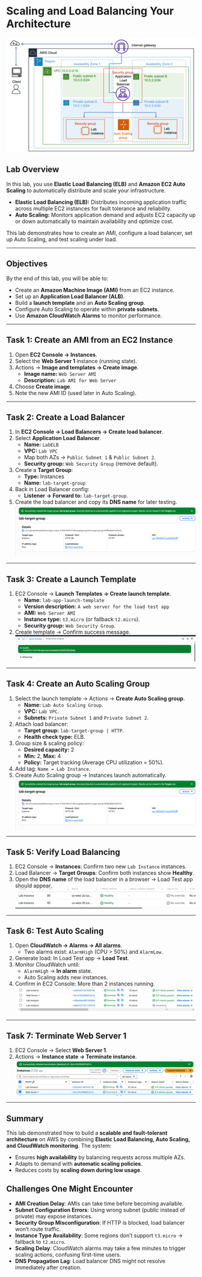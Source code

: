 # Scaling and Load Balancing Your Architecture

<img src= "https://github.com/Otsile23-droid/AWS-re-Start-journey/blob/45a7640dfce5c877f831d939e2044bdc248ca94f/compute/scaling_and_load_balancing_lab_architecture.png" >

## Lab Overview

In this lab, you use **Elastic Load Balancing (ELB)** and **Amazon EC2 Auto Scaling** to automatically distribute and scale your infrastructure.

- **Elastic Load Balancing (ELB):** Distributes incoming application traffic across multiple EC2 instances for fault tolerance and reliability.
- **Auto Scaling:** Monitors application demand and adjusts EC2 capacity up or down automatically to maintain availability and optimize cost.

This lab demonstrates how to create an AMI, configure a load balancer, set up Auto Scaling, and test scaling under load.

---

## Objectives

By the end of this lab, you will be able to:

- Create an **Amazon Machine Image (AMI)** from an EC2 instance.
- Set up an **Application Load Balancer (ALB)**.
- Build a **launch template** and an **Auto Scaling group**.
- Configure Auto Scaling to operate within **private subnets**.
- Use **Amazon CloudWatch Alarms** to monitor performance.

---

## Task 1: Create an AMI from an EC2 Instance

1. Open **EC2 Console → Instances**.
2. Select the **Web Server 1** instance (running state).
3. Actions → **Image and templates → Create image**.
   - **Image name:** `Web Server AMI`
   - **Description:** `Lab AMI for Web Server`
4. Choose **Create image**.
5. Note the new AMI ID (used later in Auto Scaling).

---

## Task 2: Create a Load Balancer

1. In **EC2 Console → Load Balancers → Create load balancer**.
2. Select **Application Load Balancer**.
   - **Name:** `LabELB`
   - **VPC:** `Lab VPC`
   - Map both AZs → `Public Subnet 1` & `Public Subnet 2`.
   - **Security group:** `Web Security Group` (remove default).
3. Create a **Target Group**:
   - **Type:** Instances
   - **Name:** `lab-target-group`
4. Back in Load Balancer config:
   - **Listener → Forward to:** `lab-target-group`.
5. Create the load balancer and copy its **DNS name** for later testing.
   <img src= "https://github.com/Otsile23-droid/AWS-re-Start-journey/blob/45a7640dfce5c877f831d939e2044bdc248ca94f/compute/lab_target_group.png" >

---

## Task 3: Create a Launch Template

1. EC2 Console → **Launch Templates → Create launch template**.
   - **Name:** `lab-app-launch-template`
   - **Version description:** `A web server for the load test app`
   - **AMI:** `Web Server AMI`
   - **Instance type:** `t3.micro` (or fallback `t2.micro`).
   - **Security group:** `Web Security Group`.
2. Create template → Confirm success message.
   <img src= "https://github.com/Otsile23-droid/AWS-re-Start-journey/blob/45a7640dfce5c877f831d939e2044bdc248ca94f/compute/lab_app_launch_template.png" >

---

## Task 4: Create an Auto Scaling Group

1. Select the launch template → Actions → **Create Auto Scaling group**.
   - **Name:** `Lab Auto Scaling Group`.
   - **VPC:** `Lab VPC`.
   - **Subnets:** `Private Subnet 1` and `Private Subnet 2`.
2. Attach load balancer:
   - **Target group:** `lab-target-group | HTTP`.
   - **Health check type:** ELB.
3. Group size & scaling policy:
   - **Desired capacity:** 2
   - **Min:** 2, **Max:** 4
   - **Policy:** Target tracking (Average CPU utilization = 50%).
4. Add tag: `Name = Lab Instance`.
5. Create Auto Scaling group → Instances launch automatically.
   <img src= "https://github.com/Otsile23-droid/AWS-re-Start-journey/blob/45a7640dfce5c877f831d939e2044bdc248ca94f/compute/lab_target_group.png" >

---

## Task 5: Verify Load Balancing

1. EC2 Console → **Instances**: Confirm two new `Lab Instance` instances.
2. Load Balancer → **Target Groups**: Confirm both instances show **Healthy**.
3. Open the **DNS name** of the load balancer in a browser → Load Test app should appear.
   <img src= "https://github.com/Otsile23-droid/AWS-re-Start-journey/blob/45a7640dfce5c877f831d939e2044bdc248ca94f/compute/Lab_Instance_Health_status.png" >

---

## Task 6: Test Auto Scaling

1. Open **CloudWatch → Alarms → All alarms**.
   - Two alarms exist: `AlarmHigh` (CPU > 50%) and `AlarmLow`.
2. Generate load: In Load Test app → **Load Test**.
3. Monitor CloudWatch until:
   - `AlarmHigh` → **In alarm** state.
   - Auto Scaling adds new instances.
4. Confirm in EC2 Console: More than 2 instances running.
   <img src= "https://github.com/Otsile23-droid/AWS-re-Start-journey/blob/45a7640dfce5c877f831d939e2044bdc248ca94f/compute/Lab_Instances_running.png" >

---

## Task 7: Terminate Web Server 1

1. EC2 Console → Select **Web Server 1**.
2. Actions → **Instance state → Terminate instance**.  
   <img src= "https://github.com/Otsile23-droid/AWS-re-Start-journey/blob/45a7640dfce5c877f831d939e2044bdc248ca94f/compute/Web_Server_terminated.png" >

---

## Summary

This lab demonstrated how to build a **scalable and fault-tolerant architecture** on AWS by combining **Elastic Load Balancing, Auto Scaling, and CloudWatch monitoring**. The system:

- Ensures **high availability** by balancing requests across multiple AZs.
- Adapts to demand with **automatic scaling policies**.
- Reduces costs by **scaling down during low usage**.

## Challenges One Might Encounter

- **AMI Creation Delay**: AMIs can take time before becoming available.
- **Subnet Configuration Errors**: Using wrong subnet (public instead of private) may expose instances.
- **Security Group Misconfiguration**: If HTTP is blocked, load balancer won’t route traffic.
- **Instance Type Availability**: Some regions don’t support `t3.micro` → fallback to `t2.micro`.
- **Scaling Delay**: CloudWatch alarms may take a few minutes to trigger scaling actions, confusing first-time users.
- **DNS Propagation Lag**: Load balancer DNS might not resolve immediately after creation.
